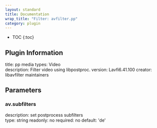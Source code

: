 ```yaml
---
layout: standard
title: Documentation
wrap_title: "Filter: avfilter.pp"
category: plugin
---
```

* TOC
{:toc}

## Plugin Information

title: pp
media types:
Video  
description: Filter video using libpostproc.
version: Lavfi6.41.100
creator: libavfilter maintainers

## Parameters

### av.subfilters

description:
set postprocess subfilters  
type: string
readonly: no
required: no
default: 'de'  

